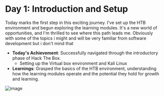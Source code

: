 # Day 1: Introduction and Setup

Today marks the first step in this exciting journey. I've set up the HTB environment and begun exploring the learning modules. It's a new world of opportunities, and I'm thrilled to see where this path leads me.
Obviously with some of the topics i might and will be very familiar from software development but i don't mind that

- **Today's Achievement**: Successfully navigated through the introductory phase of Hack The Box.
  - Setting up the Virtual box environment and Kali Linux
- **Learnings**: Grasped the basics of the HTB environment, understanding how the learning modules operate and the potential they hold for growth and learning.

![image](https://github.com/jpaljakka/HackTheBox30/assets/55959622/ed0efe4d-336f-46c8-ade7-42f130fcbb4f)
